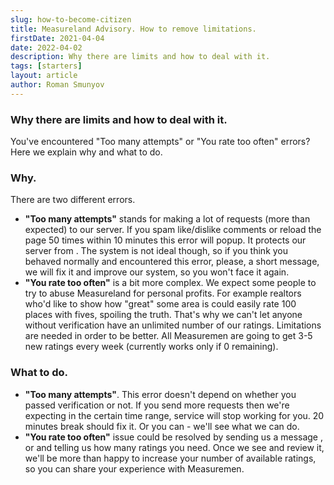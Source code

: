```yaml
---
slug: how-to-become-citizen
title: Measureland Advisory. How to remove limitations.
firstDate: 2021-04-04
date: 2022-04-02
description: Why there are limits and how to deal with it.
tags: [starters]
layout: article
author: Roman Smunyov
---
```


<script>
    import Summary from "$lib/components/Article/Summary.svelte";
    import TextLink from "$lib/components/ui-elements/TextLink.svelte";
</script>

### Why there are limits and how to deal with it.
You've encountered "Too many attempts" or "You rate too often" errors? Here we explain why and what to do.

<Summary
    text="To protect Measuremen from spam and abuse, we manually review cases where someone needs more then 3-5 ratings per week. If you're this «someone», contact us, we'll resolve it."
    text2="Spamming buttons, reloading the page too often or doing other server related actions a lot in a short period of time will lead to Measureland not being available for you for some time (usually 20 min)."
/>

### Why.
There are two different errors.

- **"Too many attempts"** stands for making a lot of requests (more than expected) to our server. If you spam like/dislike comments or reload the page 50 times within 10 minutes this error will popup. It protects our server from <TextLink href="https://en.wikipedia.org/wiki/Denial-of-service_attack" blank={true} text="different types of attacks" />. The system is not ideal though, so if you think you behaved normally and encountered this error, please, <TextLink href="mailto:support@measureland.org" text="drop us" /> a short message, we will fix it and improve our system, so you won't face it again.
- **"You rate too often"** is a bit more complex. We expect some people to try to abuse Measureland for personal profits. For example realtors who'd like to show how "great" some area is could easily rate 100 places with fives, spoiling the truth. That's why we can't let anyone without verification have an unlimited number of our ratings. Limitations are needed in order to be better. All Measuremen are going to get 3-5 new ratings every week (currently works only if 0 remaining).

### What to do.
- **"Too many attempts"**. This error doesn't depend on whether you passed verification or not. If you send more requests then we're expecting in the certain time range, service will stop working for you. 20 minutes break should fix it. Or you can <TextLink href="mailto:support@measureland.org" text="contact us" /> - we'll see what we can do.
- **"You rate too often"** issue could be resolved by sending us a message <TextLink href="mailto:support@measureland.org" text="via email" />, <TextLink href="https://t.me/MeasurelandBot" blank={true} text="Telegram" /> or <TextLink href="https://discord.gg/PBrXUhqJhC" blank={true} text="in Discord" /> and telling us how many ratings you need. Once we see and review it, we'll be more than happy to increase your number of available ratings, so you can share your experience with Measuremen.
